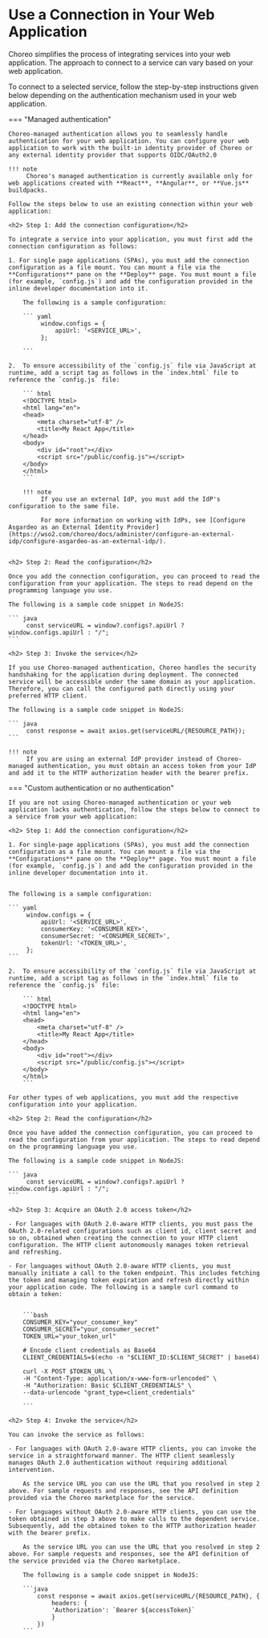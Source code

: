 # Use a Connection in Your Web Application

Choreo simplifies the process of integrating services into your web application. The approach to connect to a service can vary based on your web application. 

To connect to a selected service, follow the step-by-step instructions given below depending on the authentication mechanism used in your web application.

=== "Managed authentication"
    
    Choreo-managed authentication allows you to seamlessly handle authentication for your web application. You can configure your web application to work with the built-in identity provider of Choreo or any external identity provider that supports OIDC/OAuth2.0

    !!! note 
         Choreo's managed authentication is currently available only for web applications created with **React**, **Angular**, or **Vue.js** buildpacks.

    Follow the steps below to use an existing connection within your web application: 

    <h2> Step 1: Add the connection configuration</h2>

    To integrate a service into your application, you must first add the connection configuration as follows: 

    1. For single page applications (SPAs), you must add the connection configuration as a file mount. You can mount a file via the **Configurations** pane on the **Deploy** page. You must mount a file (for example, `config.js`) and add the configuration provided in the inline developer documentation into it. 

        The following is a sample configuration:

        ``` yaml
             window.configs = {
                 apiUrl: '<SERVICE_URL>',        
             };

        ```

    2.  To ensure accessibility of the `config.js` file via JavaScript at runtime, add a script tag as follows in the `index.html` file to reference the `config.js` file:

        ``` html
        <!DOCTYPE html>
        <html lang="en">
        <head>
            <meta charset="utf-8" />
            <title>My React App</title>
        </head>
        <body>
            <div id="root"></div>
            <script src="/public/config.js"></script>
        </body>
        </html>
        ``` 

        !!! note
             If you use an external IdP, you must add the IdP's configuration to the same file.
    
             For more information on working with IdPs, see [Configure Asgardeo as an External Identity Provider](https://wso2.com/choreo/docs/administer/configure-an-external-idp/configure-asgardeo-as-an-external-idp/).


    <h2> Step 2: Read the configuration</h2>

    Once you add the connection configuration, you can proceed to read the configuration from your application. The steps to read depend on the programming language you use.

    The following is a sample code snippet in NodeJS:

    ``` java
         const serviceURL = window?.configs?.apiUrl ? window.configs.apiUrl : "/";
    ```

    <h2> Step 3: Invoke the service</h2>

    If you use Choreo-managed authentication, Choreo handles the security handshaking for the application during deployment. The connected service will be accessible under the same domain as your application. Therefore, you can call the configured path directly using your preferred HTTP client.

    The following is a sample code snippet in NodeJS:

    ``` java
         const response = await axios.get(serviceURL/{RESOURCE_PATH});
    ```

    !!! note
         If you are using an external IdP provider instead of Choreo-managed authentication, you must obtain an access token from your IdP and add it to the HTTP authorization header with the bearer prefix.


=== "Custom authentication or no authentication"

    If you are not using Choreo-managed authentication or your web application lacks authentication, follow the steps below to connect to a service from your web application:

    <h2> Step 1: Add the connection configuration</h2>

    1. For single-page applications (SPAs), you must add the connection configuration as a file mount. You can mount a file via the **Configurations** pane on the **Deploy** page. You must mount a file (for example, `config.js`) and add the configuration provided in the inline developer documentation into it. 
 

    The following is a sample configuration:

    ``` yaml
         window.configs = {
             apiUrl: '<SERVICE_URL>',
             consumerKey: '<CONSUMER_KEY>',
             consumerSecret: '<CONSUMER_SECRET>',
             tokenUrl: '<TOKEN_URL>',
         };
    ```

    2.  To ensure accessibility of the `config.js` file via JavaScript at runtime, add a script tag as follows in the `index.html` file to reference the `config.js` file:

        ``` html
        <!DOCTYPE html>
        <html lang="en">
        <head>
            <meta charset="utf-8" />
            <title>My React App</title>
        </head>
        <body>
            <div id="root"></div>
            <script src="/public/config.js"></script>
        </body>
        </html>
        ``` 

    For other types of web applications, you must add the respective configuration into your application.

    <h2> Step 2: Read the configuration</h2>

    Once you have added the connection configuration, you can proceed to read the configuration from your application. The steps to read depend on the programming language you use.

    The following is a sample code snippet in NodeJS:

    ``` java
         const serviceURL = window?.configs?.apiUrl ? window.configs.apiUrl : "/";
    ```

    <h2> Step 3: Acquire an OAuth 2.0 access token</h2>

    - For languages with OAuth 2.0-aware HTTP clients, you must pass the OAuth 2.0-related configurations such as client id, client secret and so on, obtained when creating the connection to your HTTP client configuration. The HTTP client autonomously manages token retrieval and refreshing.
  
    - For languages without OAuth 2.0-aware HTTP clients, you must manually initiate a call to the token endpoint. This includes fetching the token and managing token expiration and refresh directly within your application code. The following is a sample curl command to obtain a token:


        ```bash
        CONSUMER_KEY="your_consumer_key"
        CONSUMER_SECRET="your_consumer_secret"
        TOKEN_URL="your_token_url"

        # Encode client credentials as Base64
        CLIENT_CREDENTIALS=$(echo -n "$CLIENT_ID:$CLIENT_SECRET" | base64)

        curl -X POST $TOKEN_URL \
        -H "Content-Type: application/x-www-form-urlencoded" \
        -H "Authorization: Basic $CLIENT_CREDENTIALS" \
        --data-urlencode "grant_type=client_credentials"

        ```

    <h2> Step 4: Invoke the service</h2>

    You can invoke the service as follows:

    - For languages with OAuth 2.0-aware HTTP clients, you can invoke the service in a straightforward manner. The HTTP client seamlessly manages OAuth 2.0 authentication without requiring additional intervention.

        As the service URL you can use the URL that you resolved in step 2 above. For sample requests and responses, see the API definition provided via the Choreo marketplace for the service.

    - For languages without OAuth 2.0-aware HTTP clients, you can use the token obtained in step 3 above to make calls to the dependent service. Subsequently, add the obtained token to the HTTP authorization header with the bearer prefix.

        As the service URL you can use the URL that you resolved in step 2 above. For sample requests and responses, see the API definition of the service provided via the Choreo marketplace.

        The following is a sample code snippet in NodeJS:

        ```java 
            const response = await axios.get(serviceURL/{RESOURCE_PATH}, {
                headers: {
                'Authorization': `Bearer ${accessToken}`
                }
            })
        ```

